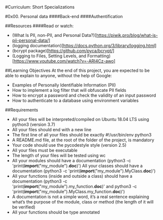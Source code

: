 #Curriculum: Short Specializations

#0x00. Personal data
####Back-end
####Authentification

##Resources
####Read or watch:
- (What Is PII, non-PII, and Personal Data?)[https://piwik.pro/blog/what-is-pii-personal-data/]
- (logging documentation)[https://docs.python.org/3/library/logging.html]
- (bcrypt package)[https://github.com/pyca/bcrypt/]
- (Logging to Files, Setting Levels, and Formatting)[https://www.youtube.com/watch?v=-ARI4Cz-awo]


##Learning Objectives
At the end of this project, you are expected to be able to explain to anyone, without the help of Google:
- Examples of Personally Identifiable Information (PII)
- How to implement a log filter that will obfuscate PII fields
- How to encrypt a password and check the validity of an input password
- How to authenticate to a database using environment variables

##Requirements
- All your files will be interpreted/compiled on Ubuntu 18.04 LTS using python3 (version 3.7)
- All your files should end with a new line
- The first line of all your files should be exactly #!/usr/bin/env python3
- A README.md file, at the root of the folder of the project, is mandatory
- Your code should use the pycodestyle style (version 2.5)
- All your files must be executable
- The length of your files will be tested using wc
- All your modules should have a documentation (python3 -c 'print(__import__("my_module").__doc__)')
All your classes should have a documentation (python3 -c 'print(__import__("my_module").MyClass.__doc__)')
- All your functions (inside and outside a class) should have a documentation (python3 -c 'print(__import__("my_module").my_function.__doc__)' and python3 -c 'print(__import__("my_module").MyClass.my_function.__doc__)')
- A documentation is not a simple word, it’s a real sentence explaining what’s the purpose of the module, class or method (the length of it will be verified)
- All your functions should be type annotated
